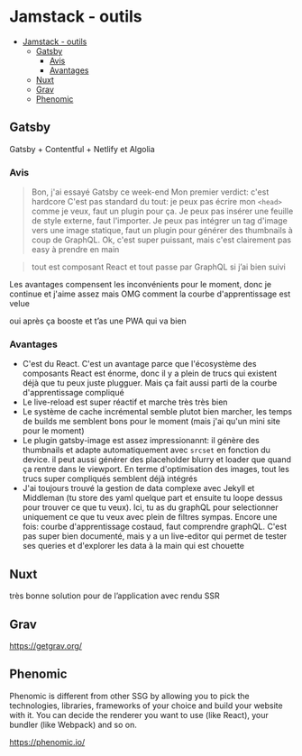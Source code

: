 # Jamstack - outils

- [Jamstack - outils](#jamstack---outils)
  - [Gatsby](#gatsby)
    - [Avis](#avis)
    - [Avantages](#avantages)
  - [Nuxt](#nuxt)
  - [Grav](#grav)
  - [Phenomic](#phenomic)

## Gatsby

Gatsby + Contentful + Netlify et Algolia

### Avis

> Bon, j'ai essayé Gatsby ce week-end
Mon premier verdict: c'est hardcore
C'est pas standard du tout: je peux pas écrire mon `<head>` comme je veux, faut un plugin pour ça. Je peux pas insérer une feuille de style externe, faut l'importer. Je peux pas intégrer un tag d'image vers une image statique, faut un plugin pour générer des thumbnails à coup de GraphQL.
Ok, c'est super puissant, mais c'est clairement pas easy à prendre en main

> tout est composant React et tout passe par GraphQL si j’ai bien suivi

Les avantages compensent les inconvénients pour le moment, donc je continue et j'aime assez mais OMG comment la courbe d'apprentissage est velue

oui après ça booste et t’as une PWA qui va bien

### Avantages

- C'est du React. C'est un avantage parce que l'écosystème des composants React est énorme, donc il y a plein de trucs qui existent déjà que tu peux juste plugguer. Mais ça fait aussi parti de la courbe d'apprentissage compliqué
- Le live-reload est super réactif et marche très très bien
- Le système de cache incrémental semble plutot bien marcher, les temps de builds me semblent bons pour le moment (mais j'ai qu'un mini site pour le moment)
- Le plugin gatsby-image est assez impressionannt: il génère des thumbnails et adapte automatiquement avec `srcset` en fonction du device. il peut aussi générer des placeholder blurry et loader que quand ça rentre dans le viewport. En terme d'optimisation des images, tout les trucs super compliqués semblent déjà intégrés
- J'ai toujours trouvé la gestion de data complexe avec Jekyll et Middleman (tu store des yaml quelque part et ensuite tu loope dessus pour trouver ce que tu veux). Ici, tu as du graphQL pour selectionner uniquement ce que tu veux avec plein de filtres sympas. Encore une fois: courbe d'apprentissage costaud, faut comprendre graphQL. C'est pas super bien documenté, mais y a un live-editor qui permet de tester ses queries et d'explorer les data à la main qui est chouette

## Nuxt

très bonne solution pour de l’application avec rendu SSR

## Grav

https://getgrav.org/

## Phenomic

Phenomic is different from other SSG by allowing you to pick the technologies, libraries, frameworks of your choice and build your website with it. You can decide the renderer you want to use (like React), your bundler (like Webpack) and so on.

https://phenomic.io/